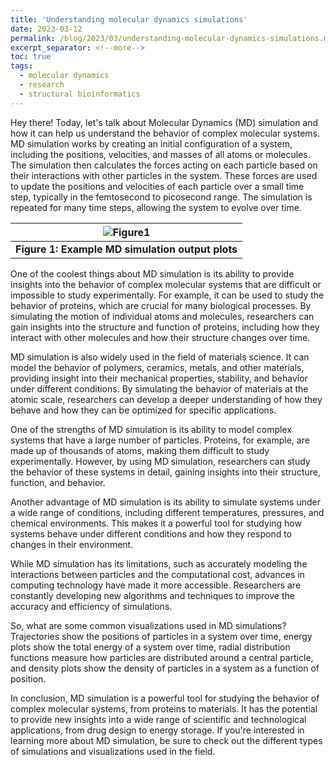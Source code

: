 ```yaml
---
title: 'Understanding molecular dynamics simulations'
date: 2023-03-12
permalink: /blog/2023/03/understanding-molecular-dynamics-simulations.md
excerpt_separator: <!--more-->
toc: true
tags:
  - molecular dynamics
  - research
  - structural bioinformatics
---
```

Hey there! Today, let's talk about Molecular Dynamics (MD) simulation and how it can help us understand the behavior of complex molecular systems.
MD simulation works by creating an initial configuration of a system, including the positions, velocities, and masses of all atoms or molecules. The simulation then calculates the forces acting on each particle based on their interactions with other particles in the system. <!--more--> These forces are used to update the positions and velocities of each particle over a small time step, typically in the femtosecond to picosecond range. The simulation is repeated for many time steps, allowing the system to evolve over time.

| ![Figure1](https://github.com/yboulaamane/yboulaamane.github.io/blob/615fbbb664d302cce6cb72ed92b1e228ca3f45ec/_blog/5post-1.png) |
|:--:|
| <b>Figure 1:  Example MD simulation output plots</b> |

One of the coolest things about MD simulation is its ability to provide insights into the behavior of complex molecular systems that are difficult or impossible to study experimentally. For example, it can be used to study the behavior of proteins, which are crucial for many biological processes. By simulating the motion of individual atoms and molecules, researchers can gain insights into the structure and function of proteins, including how they interact with other molecules and how their structure changes over time.

MD simulation is also widely used in the field of materials science. It can model the behavior of polymers, ceramics, metals, and other materials, providing insight into their mechanical properties, stability, and behavior under different conditions. By simulating the behavior of materials at the atomic scale, researchers can develop a deeper understanding of how they behave and how they can be optimized for specific applications.

One of the strengths of MD simulation is its ability to model complex systems that have a large number of particles. Proteins, for example, are made up of thousands of atoms, making them difficult to study experimentally. However, by using MD simulation, researchers can study the behavior of these systems in detail, gaining insights into their structure, function, and behavior.

Another advantage of MD simulation is its ability to simulate systems under a wide range of conditions, including different temperatures, pressures, and chemical environments. This makes it a powerful tool for studying how systems behave under different conditions and how they respond to changes in their environment.

While MD simulation has its limitations, such as accurately modeling the interactions between particles and the computational cost, advances in computing technology have made it more accessible. Researchers are constantly developing new algorithms and techniques to improve the accuracy and efficiency of simulations.

So, what are some common visualizations used in MD simulations? Trajectories show the positions of particles in a system over time, energy plots show the total energy of a system over time, radial distribution functions measure how particles are distributed around a central particle, and density plots show the density of particles in a system as a function of position.

In conclusion, MD simulation is a powerful tool for studying the behavior of complex molecular systems, from proteins to materials. It has the potential to provide new insights into a wide range of scientific and technological applications, from drug design to energy storage. If you're interested in learning more about MD simulation, be sure to check out the different types of simulations and visualizations used in the field.
